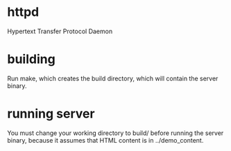 # httpd
Hypertext Transfer Protocol Daemon
# building
Run make, which creates the build directory, which will contain the server binary.

# running server
You must change your working directory to build/ before running the server binary, because it assumes that HTML content is in ../demo_content.